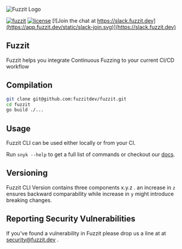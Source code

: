 ![Fuzzit Logo](https://app.fuzzit.dev/static/fuzzit.svg)

[![fuzzit](https://app.fuzzit.dev/static/fuzzit-passing-green.svg)](https://app.fuzzit.dev)
[![license](https://app.fuzzit.dev/static/license-apache-blue.svg)](https://github.com/fuzzitdev/Fuzzit/blob/master/LICENSE)
[![Join the chat at https://slack.fuzzit.dev](https://app.fuzzit.dev/static/slack-join.svg)](https://slack.fuzzit.dev)

## Fuzzit
Fuzzit helps you integrate Continuous Fuzzing to your current CI/CD workflow


## Compilation

```bash
git clone git@github.com:fuzzitdev/fuzzit.git
cd fuzzit
go build ./...
```

## Usage

Fuzzit CLI can be used either locally or from your CI.

Run `snyk --help` to get a full list of commands or checkout our [docs](https://docs.fuzzit.dev).

## Versioning

Fuzzit CLI Version contains three components x.y.z . an increase in `z` ensures backward comparability while increase
in `y` might introduce breaking changes.  

## Reporting Security Vulnerabilities

If you've found a vulnerability in Fuzzit please drop us a line at at [security@fuzzit.dev](security@fuzzit.dev)
. 


